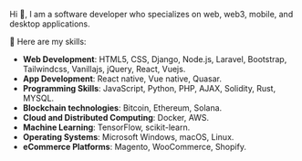 Hi 👋, I am a software developer who specializes on web, web3, mobile, and desktop applications.

👀 Here are my skills:
- **Web Development**: HTML5, CSS, Django, Node.js, Laravel, Bootstrap, Tailwindcss, Vanillajs, jQuery, React, Vuejs.
- **App Development**: React native, Vue native, Quasar.
- **Programming Skills**: JavaScript, Python, PHP, AJAX, Solidity, Rust, MYSQL.
- **Blockchain technologies**: Bitcoin, Ethereum, Solana.
- **Cloud and Distributed Computing**: Docker, AWS.
- **Machine Learning**: TensorFlow, scikit-learn.
- **Operating Systems**: Microsoft Windows, macOS, Linux.
- **eCommerce Platforms**: Magento, WooCommerce, Shopify.

<!--
**Josnif/Josnif** is a ✨ _special_ ✨ repository because its `README.md` (this file) appears on your GitHub profile.

Here are some ideas to get you started:

- 🔭 I’m currently working on ...
- 🌱 I’m currently learning ...
- 👯 I’m looking to collaborate on ...
- 🤔 I’m looking for help with ...
- 💬 Ask me about ...
- 📫 How to reach me: ...
- 😄 Pronouns: ...
- ⚡ Fun fact: ...
-->
